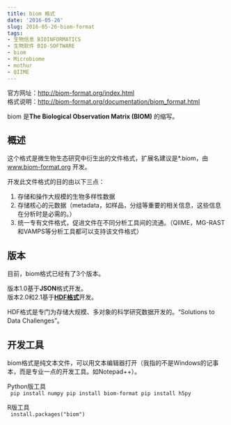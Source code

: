 ```yaml
---
title: biom 格式
date: '2016-05-26'
slug: 2016-05-26-biom-format
tags:
- 生物信息 BIOINFORMATICS
- 生物软件 BIO-SOFTWARE
- biom
- Microbiome
- mothur
- QIIME
---
```



官方网址：<http://biom-format.org/index.html>  
格式说明：<http://biom-format.org/documentation/biom_format.html>

biom 是**The Biological Observation Matrix (BIOM)** 的缩写。

## 概述

这个格式是微生物生态研究中衍生出的文件格式，扩展名建议是\*.biom，由
www.biom-format.org 开发。

开发此文件格式的目的由以下三点：

1.  存储和操作大规模的生物多样性数据
2.  存储核心的元数据（metadata，如样品，分组等重要的相关信息，这些信息在分析时是必需的。）
3.  统一专有文件格式，促进文件在不同分析工具间的流通。（QIIME，MG-RAST和VAMPS等分析工具都可以支持该文件格式）

## 版本

目前，biom格式已经有了3个版本。

版本1.0基于**JSON**格式开发。  
版本2.0和2.1基于[**HDF格式**](http://www.nsmc.cma.gov.cn/NSMC_EN/CMACast/docs/HDF5.0_chinese.pdf)开发。

HDF格式是专门为存储大规模、多对象的科学研究数据开发的。“Solutions to
Data Challenges”。

## 开发工具

biom格式是纯文本文件，可以用文本编辑器打开（我指的不是Windows的记事本，而是专业一点的开发工具。如Notepad++）。

Python版工具  
` pip install numpy pip install biom-format pip install h5py`

R版工具  
` install.packages("biom")`
